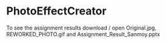 # PhotoEffectCreator

To see the assignment results download / open Original.jpg, REWORKED_PHOTO.gif and Assignment_Result_Sanmoy.pptx
